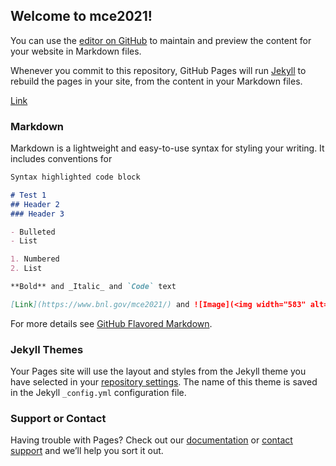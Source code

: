 ## Welcome to mce2021!

You can use the [editor on GitHub](https://github.com/mce2021/mce2021.github.io/edit/main/index.md) to maintain and preview the content for your website in Markdown files.

Whenever you commit to this repository, GitHub Pages will run [Jekyll](https://jekyllrb.com/) to rebuild the pages in your site, from the content in your Markdown files.

[Link](https://www.bnl.gov/mce2021)

### Markdown

Markdown is a lightweight and easy-to-use syntax for styling your writing. It includes conventions for

```markdown
Syntax highlighted code block

# Test 1
## Header 2
### Header 3

- Bulleted
- List

1. Numbered
2. List

**Bold** and _Italic_ and `Code` text

[Link](https://www.bnl.gov/mce2021/) and ![Image](<img width="583" alt="Screen Shot 2021-04-21 at 2 25 44 PM" src="https://user-images.githubusercontent.com/61419915/115602907-80454f80-a2ad-11eb-82d9-4c4c1c979090.png">)
```

For more details see [GitHub Flavored Markdown](https://guides.github.com/features/mastering-markdown/).

### Jekyll Themes

Your Pages site will use the layout and styles from the Jekyll theme you have selected in your [repository settings](https://github.com/mce2021/mce2021.github.io/settings/pages). The name of this theme is saved in the Jekyll `_config.yml` configuration file.

### Support or Contact

Having trouble with Pages? Check out our [documentation](https://docs.github.com/categories/github-pages-basics/) or [contact support](https://support.github.com/contact) and we’ll help you sort it out.
